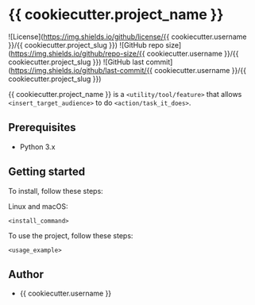 # {{ cookiecutter.project_name }}

![License](https://img.shields.io/github/license/{{ cookiecutter.username }}/{{ cookiecutter.project_slug }})
![GitHub repo size](https://img.shields.io/github/repo-size/{{ cookiecutter.username }}/{{ cookiecutter.project_slug }})
![GitHub last commit](https://img.shields.io/github/last-commit/{{ cookiecutter.username }}/{{ cookiecutter.project_slug }})

{{ cookiecutter.project_name }} is a `<utility/tool/feature>` that allows `<insert_target_audience>` to do `<action/task_it_does>`.

## Prerequisites

- Python 3.x

## Getting started

To install, follow these steps:

Linux and macOS:
```
<install_command>
```

To use the project, follow these steps:

```
<usage_example>
```

## Author

* {{ cookiecutter.username }}
